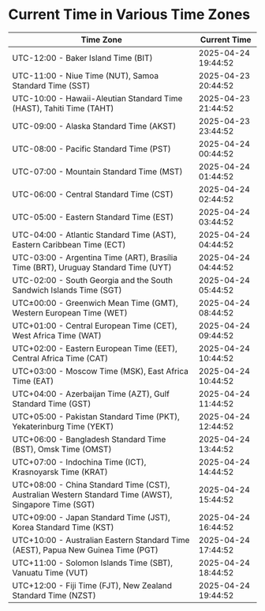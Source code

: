 # Current Time in Various Time Zones

| Time Zone | Current Time |
|-----------|--------------|
| UTC-12:00 - Baker Island Time (BIT) | 2025-04-24 19:44:52 |
| UTC-11:00 - Niue Time (NUT), Samoa Standard Time (SST) | 2025-04-23 20:44:52 |
| UTC-10:00 - Hawaii-Aleutian Standard Time (HAST), Tahiti Time (TAHT) | 2025-04-23 21:44:52 |
| UTC-09:00 - Alaska Standard Time (AKST) | 2025-04-23 23:44:52 |
| UTC-08:00 - Pacific Standard Time (PST) | 2025-04-24 00:44:52 |
| UTC-07:00 - Mountain Standard Time (MST) | 2025-04-24 01:44:52 |
| UTC-06:00 - Central Standard Time (CST) | 2025-04-24 02:44:52 |
| UTC-05:00 - Eastern Standard Time (EST) | 2025-04-24 03:44:52 |
| UTC-04:00 - Atlantic Standard Time (AST), Eastern Caribbean Time (ECT) | 2025-04-24 04:44:52 |
| UTC-03:00 - Argentina Time (ART), Brasília Time (BRT), Uruguay Standard Time (UYT) | 2025-04-24 04:44:52 |
| UTC-02:00 - South Georgia and the South Sandwich Islands Time (SGT) | 2025-04-24 05:44:52 |
| UTC±00:00 - Greenwich Mean Time (GMT), Western European Time (WET) | 2025-04-24 08:44:52 |
| UTC+01:00 - Central European Time (CET), West Africa Time (WAT) | 2025-04-24 09:44:52 |
| UTC+02:00 - Eastern European Time (EET), Central Africa Time (CAT) | 2025-04-24 10:44:52 |
| UTC+03:00 - Moscow Time (MSK), East Africa Time (EAT) | 2025-04-24 10:44:52 |
| UTC+04:00 - Azerbaijan Time (AZT), Gulf Standard Time (GST) | 2025-04-24 11:44:52 |
| UTC+05:00 - Pakistan Standard Time (PKT), Yekaterinburg Time (YEKT) | 2025-04-24 12:44:52 |
| UTC+06:00 - Bangladesh Standard Time (BST), Omsk Time (OMST) | 2025-04-24 13:44:52 |
| UTC+07:00 - Indochina Time (ICT), Krasnoyarsk Time (KRAT) | 2025-04-24 14:44:52 |
| UTC+08:00 - China Standard Time (CST), Australian Western Standard Time (AWST), Singapore Time (SGT) | 2025-04-24 15:44:52 |
| UTC+09:00 - Japan Standard Time (JST), Korea Standard Time (KST) | 2025-04-24 16:44:52 |
| UTC+10:00 - Australian Eastern Standard Time (AEST), Papua New Guinea Time (PGT) | 2025-04-24 17:44:52 |
| UTC+11:00 - Solomon Islands Time (SBT), Vanuatu Time (VUT) | 2025-04-24 18:44:52 |
| UTC+12:00 - Fiji Time (FJT), New Zealand Standard Time (NZST) | 2025-04-24 19:44:52 |
